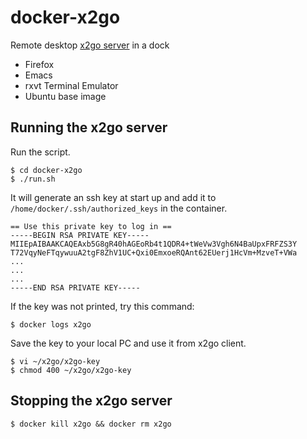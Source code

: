 # docker-x2go

Remote desktop [x2go server](http://wiki.x2go.org/doku.php) in a dock

- Firefox
- Emacs
- rxvt Terminal Emulator
- Ubuntu base image


## Running the x2go server

Run the script.

```
$ cd docker-x2go
$ ./run.sh
```

It will generate an ssh key at start up and add it to
`/home/docker/.ssh/authorized_keys` in the container.

```
== Use this private key to log in ==
-----BEGIN RSA PRIVATE KEY-----
MIIEpAIBAAKCAQEAxb5G8gR40hAGEoRb4t1QDR4+tWeVw3Vgh6N4BaUpxFRFZS3Y
T72VqyNeFTqywuuA2tgF8ZhV1UC+Qxi0EmxoeRQAnt62EUerj1HcVm+MzveT+VWa
...
...
...
-----END RSA PRIVATE KEY-----
```

If the key was not printed, try this command:

```
$ docker logs x2go
```

Save the key to your local PC and use it from x2go client.

```
$ vi ~/x2go/x2go-key
$ chmod 400 ~/x2go/x2go-key
```


## Stopping the x2go server

```
$ docker kill x2go && docker rm x2go
```
